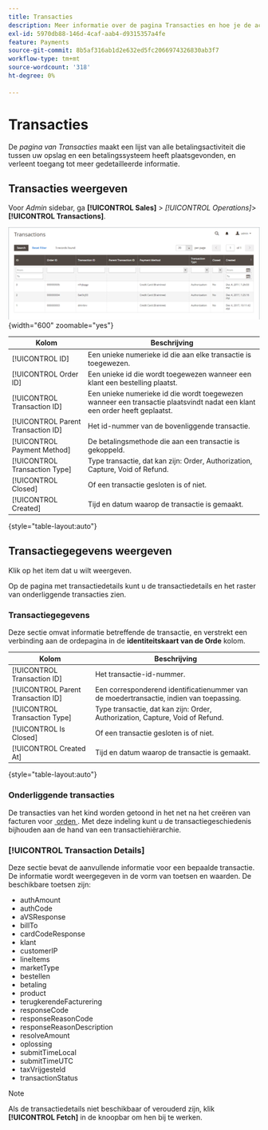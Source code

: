 ```yaml
---
title: Transacties
description: Meer informatie over de pagina Transacties en hoe je de activiteiten tussen je winkel en een betalingssysteem kunt volgen.
exl-id: 5970db88-146d-4caf-aab4-d9315357a4fe
feature: Payments
source-git-commit: 8b5af316ab1d2e632ed5fc2066974326830ab3f7
workflow-type: tm+mt
source-wordcount: '318'
ht-degree: 0%

---
```


# Transacties

De _pagina van Transacties_ maakt een lijst van alle betalingsactiviteit die tussen uw opslag en een betalingssysteem heeft plaatsgevonden, en verleent toegang tot meer gedetailleerde informatie.

## Transacties weergeven

Voor _Admin_ sidebar, ga **[!UICONTROL Sales]** > _[!UICONTROL Operations]_>**[!UICONTROL Transactions]**.

![&#x200B; het net van Transacties &#x200B;](./assets/transactions.png){width="600" zoomable="yes"}

| Kolom | Beschrijving |
|--- |--- |
| [!UICONTROL ID] | Een unieke numerieke id die aan elke transactie is toegewezen. |
| [!UICONTROL Order ID] | Een unieke id die wordt toegewezen wanneer een klant een bestelling plaatst. |
| [!UICONTROL Transaction ID] | Een unieke numerieke id die wordt toegewezen wanneer een transactie plaatsvindt nadat een klant een order heeft geplaatst. |
| [!UICONTROL Parent Transaction ID] | Het id-nummer van de bovenliggende transactie. |
| [!UICONTROL Payment Method] | De betalingsmethode die aan een transactie is gekoppeld. |
| [!UICONTROL Transaction Type] | Type transactie, dat kan zijn: Order, Authorization, Capture, Void of Refund. |
| [!UICONTROL Closed] | Of een transactie gesloten is of niet. |
| [!UICONTROL Created] | Tijd en datum waarop de transactie is gemaakt. |

{style="table-layout:auto"}

## Transactiegegevens weergeven

Klik op het item dat u wilt weergeven.

Op de pagina met transactiedetails kunt u de transactiedetails en het raster van onderliggende transacties zien.

### Transactiegegevens

Deze sectie omvat informatie betreffende de transactie, en verstrekt een verbinding aan de ordepagina in de **identiteitskaart van de Orde** kolom.

| Kolom | Beschrijving |
|--- |--- |
| [!UICONTROL Transaction ID] | Het transactie-id-nummer. |
| [!UICONTROL Parent Transaction ID] | Een corresponderend identificatienummer van de moedertransactie, indien van toepassing. |
| [!UICONTROL Transaction Type] | Type transactie, dat kan zijn: Order, Authorization, Capture, Void of Refund. |
| [!UICONTROL Is Closed] | Of een transactie gesloten is of niet. |
| [!UICONTROL Created At] | Tijd en datum waarop de transactie is gemaakt. |

{style="table-layout:auto"}

### Onderliggende transacties

De transacties van het kind worden getoond in het net na het creëren van facturen voor [&#x200B; orden &#x200B;](orders.md). Met deze indeling kunt u de transactiegeschiedenis bijhouden aan de hand van een transactiehiërarchie.

### [!UICONTROL Transaction Details]

Deze sectie bevat de aanvullende informatie voor een bepaalde transactie. De informatie wordt weergegeven in de vorm van toetsen en waarden. De beschikbare toetsen zijn:

- authAmount
- authCode
- aVSResponse
- billTo
- cardCodeResponse
- klant
- customerIP
- lineItems
- marketType
- bestellen
- betaling
- product
- terugkerendeFacturering
- responseCode
- responseReasonCode
- responseReasonDescription
- resolveAmount
- oplossing
- submitTimeLocal
- submitTimeUTC
- taxVrijgesteld
- transactionStatus

>[!NOTE]
>
>Als de transactiedetails niet beschikbaar of verouderd zijn, klik **[!UICONTROL Fetch]** in de knoopbar om hen bij te werken.
